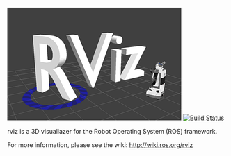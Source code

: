 ![rviz logo](https://raw.githubusercontent.com/ros-visualization/rviz/kinetic-devel/images/splash.png)
[![Build Status](https://travis-ci.org/ros-visualization/rviz.svg?branch=kinetic-devel)](https://travis-ci.org/ros-visualization/rviz)

rviz is a 3D visualiazer for the Robot Operating System (ROS) framework.

For more information, please see the wiki: http://wiki.ros.org/rviz

